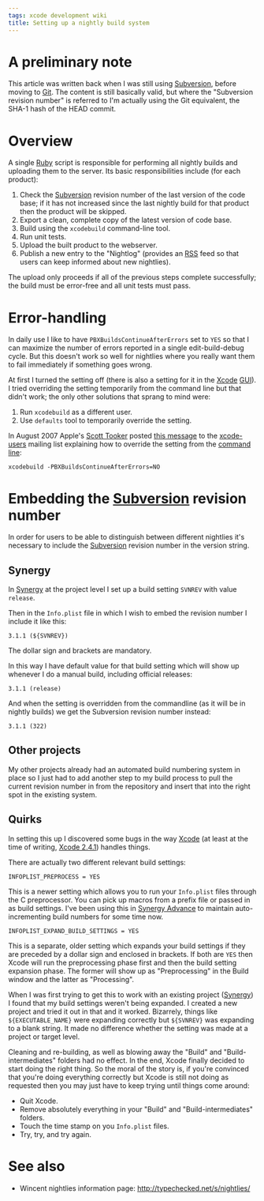 ```yaml
---
tags: xcode development wiki
title: Setting up a nightly build system
---
```


# A preliminary note

This article was written back when I was still using [Subversion](/wiki/Subversion), before moving to [Git](/wiki/Git). The content is still basically valid, but where the "Subversion revision number" is referred to I'm actually using the Git equivalent, the SHA-1 hash of the HEAD commit.

# Overview

A single [Ruby](/wiki/Ruby) script is responsible for performing all nightly builds and uploading them to the server. Its basic responsibilities include (for each product):

1.  Check the [Subversion](/wiki/Subversion) revision number of the last version of the code base; if it has not increased since the last nightly build for that product then the product will be skipped.
2.  Export a clean, complete copy of the latest version of code base.
3.  Build using the `xcodebuild` command-line tool.
4.  Run unit tests.
5.  Upload the built product to the webserver.
6.  Publish a new entry to the "Nightlog" (provides an [RSS](/wiki/RSS) feed so that users can keep informed about new nightlies).

The upload only proceeds if all of the previous steps complete successfully; the build must be error-free and all unit tests must pass.

# Error-handling

In daily use I like to have `PBXBuildsContinueAfterErrors` set to `YES` so that I can maximize the number of errors reported in a single edit-build-debug cycle. But this doesn't work so well for nightlies where you really want them to fail immediately if something goes wrong.

At first I turned the setting off (there is also a setting for it in the [Xcode](/wiki/Xcode) [GUI](/wiki/GUI)). I tried overriding the setting temporarily from the command line but that didn't work; the only other solutions that sprang to mind were:

1.  Run `xcodebuild` as a different user.
2.  Use `defaults` tool to temporarily override the setting.

In August 2007 Apple's [Scott Tooker](/wiki/Scott_Tooker) posted [this message](http://lists.apple.com/archives/Xcode-users/2007/Aug/msg00075.html) to the [xcode-users](/wiki/xcode-users) mailing list explaining how to override the setting from the [command line](/wiki/command_line):

    xcodebuild -PBXBuildsContinueAfterErrors=NO

# Embedding the [Subversion](/wiki/Subversion) revision number

In order for users to be able to distinguish between different nightlies it's necessary to include the [Subversion](/wiki/Subversion) revision number in the version string.

## Synergy

In [Synergy](/wiki/Synergy) at the project level I set up a build setting `SVNREV` with value `release`.

Then in the `Info.plist` file in which I wish to embed the revision number I include it like this:

    3.1.1 (${SVNREV})

The dollar sign and brackets are mandatory.

In this way I have default value for that build setting which will show up whenever I do a manual build, including official releases:

    3.1.1 (release)

And when the setting is overridden from the commandline (as it will be in nightly builds) we get the Subversion revision number instead:

    3.1.1 (322)

## Other projects

My other projects already had an automated build numbering system in place so I just had to add another step to my build process to pull the current revision number in from the repository and insert that into the right spot in the existing system.

## Quirks

In setting this up I discovered some bugs in the way [Xcode](/wiki/Xcode) (at least at the time of writing, [Xcode 2.4.1](/wiki/Xcode_2.4.1)) handles things.

There are actually two different relevant build settings:

    INFOPLIST_PREPROCESS = YES

This is a newer setting which allows you to run your `Info.plist` files through the C preprocessor. You can pick up macros from a prefix file or passed in as build settings. I've been using this in [Synergy Advance](/wiki/Synergy_Advance) to maintain auto-incrementing build numbers for some time now.

    INFOPLIST_EXPAND_BUILD_SETTINGS = YES

This is a separate, older setting which expands your build settings if they are preceded by a dollar sign and enclosed in brackets. If both are `YES` then Xcode will run the preprocessing phase first and then the build setting expansion phase. The former will show up as "Preprocessing" in the Build window and the latter as "Processing".

When I was first trying to get this to work with an existing project ([Synergy](/wiki/Synergy)) I found that my build settings weren't being expanded. I created a new project and tried it out in that and it worked. Bizarrely, things like `${EXECUTABLE_NAME}` were expanding correctly but `${SVNREV}` was expanding to a blank string. It made no difference whether the setting was made at a project or target level.

Cleaning and re-building, as well as blowing away the "Build" and "Build-intermediates" folders had no effect. In the end, Xcode finally decided to start doing the right thing. So the moral of the story is, if you're convinced that you're doing everything correctly but Xcode is still not doing as requested then you may just have to keep trying until things come around:

-   Quit Xcode.
-   Remove absolutely everything in your "Build" and "Build-intermediates" folders.
-   Touch the time stamp on you `Info.plist` files.
-   Try, try, and try again.

# See also

-   Wincent nightlies information page: <http://typechecked.net/s/nightlies/>
